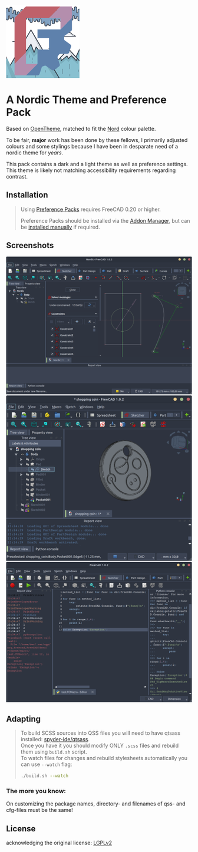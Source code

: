 ![Colours](resources/icons/nordicfc.png)

# A Nordic Theme and Preference Pack

Based on [OpenTheme](https://github.com/obelisk79/OpenTheme), matched to fit the [Nord](https://nordtheme.com) colour palette.

To be fair, **major** work has been done by these fellows, I primarily adjusted colours and some stylings because I have been in desparate need of a nordic theme for *years*.

This pack contains a dark and a light theme as well as preference settings. This theme is likely not matching accessibility requirements regarding contrast.

## Installation
> Using [Preference Packs](https://wiki.freecad.org/Preference_Packs) requires FreeCAD 0.20 or higher.
> 
> Preference Packs should be installed via the [Addon Manager](https://github.com/FreeCAD/FreeCAD-addons), but can be [installed manually](https://wiki.freecad.org/Preference_Packs#Distributing_a_pack) if required.
> 

## Screenshots

![Screenshots](resources/images/nordic_sketcher.png)
![Screenshots](resources/images/nordic_3dview.png)
![Screenshots](resources/images/nordic_console.png)

## Adapting
> To build SCSS sources into QSS files you will need to have qtsass installed: [spyder-ide/qtsass](https://github.com/spyder-ide/qtsass).  
> Once you have it you should modify ONLY `.scss` files and rebuild them using `build.sh` script.  
> To watch files for changes and rebuild stylesheets automatically you can use `--watch` flag:
> ```bash
> ./build.sh --watch
> ```

### The more you know:
On customizing the package names, directory- and filenames of qss- and cfg-files must be the same!

## License
acknowledging the original license: [LGPLv2](https://en.m.wikipedia.org/wiki/GNU_Lesser_General_Public_License)
